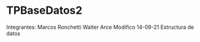 # TPBaseDatos2
Integrantes: Marcos Ronchetti
			 Walter Arce
			 Modifico 14-09-21
Estructura de datos